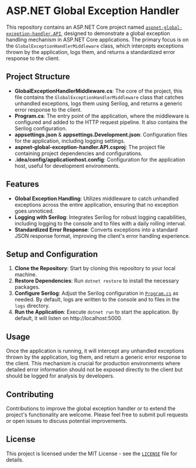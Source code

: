 # ASP.NET Global Exception Handler

This repository contains an ASP.NET Core project named [`aspnet-global-exception-handler.API`](command:_github.copilot.openRelativePath?%5B%7B%22scheme%22%3A%22file%22%2C%22authority%22%3A%22%22%2C%22path%22%3A%22%2FC%3A%2FBatcave%2FProjects%2Faspnet-global-exception-handler%2Faspnet-global-exception-handler.API%22%2C%22query%22%3A%22%22%2C%22fragment%22%3A%22%22%7D%5D "c:\Batcave\Projects\aspnet-global-exception-handler\aspnet-global-exception-handler.API"), designed to demonstrate a global exception handling mechanism in ASP.NET Core applications. The primary focus is on the `GlobalExceptionHandlerMiddleware` class, which intercepts exceptions thrown by the application, logs them, and returns a standardized error response to the client.

## Project Structure

- **GlobalExceptionHandlerMiddleware.cs**: The core of the project, this file contains the `GlobalExceptionHandlerMiddleware` class that catches unhandled exceptions, logs them using Serilog, and returns a generic error response to the client.
- **Program.cs**: The entry point of the application, where the middleware is configured and added to the HTTP request pipeline. It also contains the Serilog configuration.
- **appsettings.json** & **appsettings.Development.json**: Configuration files for the application, including logging settings.
- **aspnet-global-exception-handler.API.csproj**: The project file containing project dependencies and configurations.
- **.idea/config/applicationhost.config**: Configuration for the application host, useful for development environments.

## Features

- **Global Exception Handling**: Utilizes middleware to catch unhandled exceptions across the entire application, ensuring that no exception goes unnoticed.
- **Logging with Serilog**: Integrates Serilog for robust logging capabilities, including logging to the console and to files with a daily rolling interval.
- **Standardized Error Response**: Converts exceptions into a standard JSON response format, improving the client's error handling experience.

## Setup and Configuration

1. **Clone the Repository**: Start by cloning this repository to your local machine.
2. **Restore Dependencies**: Run `dotnet restore` to install the necessary packages.
3. **Configure Serilog**: Adjust the Serilog configuration in [`Program.cs`](command:_github.copilot.openRelativePath?%5B%7B%22scheme%22%3A%22file%22%2C%22authority%22%3A%22%22%2C%22path%22%3A%22%2Fc%3A%2FBatcave%2FProjects%2Faspnet-global-exception-handler%2Faspnet-global-exception-handler.API%2FProgram.cs%22%2C%22query%22%3A%22%22%2C%22fragment%22%3A%22%22%7D%5D "c:\Batcave\Projects\aspnet-global-exception-handler\aspnet-global-exception-handler.API\Program.cs") as needed. By default, logs are written to the console and to files in the `logs` directory.
4. **Run the Application**: Execute `dotnet run` to start the application. By default, it will listen on http://localhost:5000.

## Usage

Once the application is running, it will intercept any unhandled exceptions thrown by the application, log them, and return a generic error response to the client. This mechanism is crucial for production environments where detailed error information should not be exposed directly to the client but should be logged for analysis by developers.

## Contributing

Contributions to improve the global exception handler or to extend the project's functionality are welcome. Please feel free to submit pull requests or open issues to discuss potential improvements.

## License

This project is licensed under the MIT License - see the [`LICENSE`](command:_github.copilot.openRelativePath?%5B%7B%22scheme%22%3A%22file%22%2C%22authority%22%3A%22%22%2C%22path%22%3A%22%2FC%3A%2FBatcave%2FProjects%2Faspnet-global-exception-handler%2FLICENSE%22%2C%22query%22%3A%22%22%2C%22fragment%22%3A%22%22%7D%5D "c:\Batcave\Projects\aspnet-global-exception-handler\LICENSE") file for details.